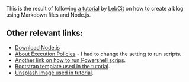 This is the result of following [a tutorial](https://lebcit.github.io/posts/create-a-simple-markdown-based-blog-in-nodejs/#markdown-to-html) by [LebCit](https://github.com/LebCit) on how to create a blog using Markdown files and Node.js.
## Other relevant links:
- [Download Node.js](https://nodejs.org/en/download)
- [About Execution Policies](https://learn.microsoft.com/en-us/powershell/module/microsoft.powershell.core/about/about_execution_policies?view=powershell-7.4#powershell-execution-policies) - I had to change the setting to run scripts.
- [Another link on how to run Powershell scrips](https://lazyadmin.nl/powershell/running-scripts-is-disabled-on-this-system/).
- [Bootstrap template used in the tutorial](https://themes.3rdwavemedia.com/bootstrap-templates/personal/devblog-free-bootstrap-5-blog-template-for-developers/).
- [Unsplash image used in tutorial](https://unsplash.com/photos/display-monitor-turning-on-Fi-GJaLRGKc).
